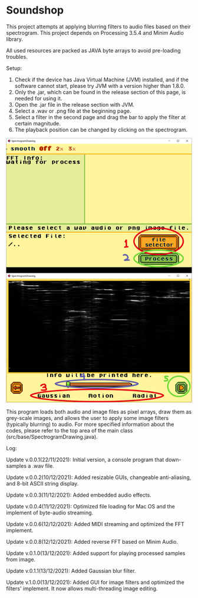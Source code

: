# Soundshop
This project attempts at applying blurring filters to audio files based on their spectrogram. This project depends on Processing 3.5.4 and Minim Audio library.

All used resources are packed as JAVA byte arrays to avoid pre-loading troubles.

Setup:
1. Check if the device has Java Virtual Machine (JVM) installed, and if the software cannot start, please try JVM with a version higher than 1.8.0.
2. Only the .jar, which can be found in the release section of this page, is needed for using it.
3. Open the .jar file in the release section with JVM.
4. Select a .wav or .png file at the beginning page.
5. Select a filter in the second page and drag the bar to apply the filter at certain magnitude.
6. The playback position can be changed by clicking on the spectrogram.

![image](https://github.com/El-Mundo/Soundshop/blob/master/guide.png)

This program loads both audio and image files as pixel arrays, draw them as grey-scale images, and allows the user to apply some image filters (typically blurring) to audio.
For more specified information about the codes, please refer to the top area of the main class (src/base/SpectrogramDrawing.java).

Log:

Update v.0.0.1(22/11/2021): Initial version, a console program that down-samples a .wav file.

Update v.0.0.2(10/12/2021): Added resizable GUIs, changeable anti-aliasing, and 8-bit ASCII string display.

Update v.0.0.3(11/12/2021): Added embedded audio effects.

Update v.0.0.4(11/12/2021): Optimized file loading for Mac OS and the implement of byte-audio streaming.

Update v.0.0.6(12/12/2021): Added MIDI streaming and optimized the FFT implement.

Update v.0.0.8(12/12/2021): Added reverse FFT based on Minim Audio.

Update v.0.1.0(13/12/2021): Added support for playing processed samples from image.

Update v.0.1.1(13/12/2021): Added Gaussian blur filter.

Update v.1.0.0(13/12/2021): Added GUI for image filters and optimized the filters' implement. It now allows multi-threading image editing.
